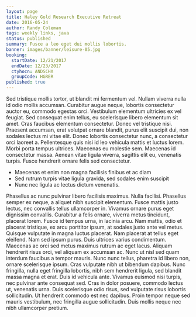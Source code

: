 ```yaml
---
layout: page
title: Haley Gold Research Executive Retreat
date: 2016-05-24
author: Randy Coleman
tags: weekly links, java
status: published
summary: Fusce a leo eget dui mollis lobortis.
banner: images/banner/leisure-05.jpg
booking:
  startDate: 12/21/2017
  endDate: 12/23/2017
  ctyhocn: ANDSCHX
  groupCode: HGRER
published: true
---
```

Sed tristique mollis tortor, ut blandit mi fermentum vel. Nullam viverra nulla id odio mollis accumsan. Curabitur augue neque, lobortis consectetur auctor eu, commodo egestas orci. Vestibulum elementum ultricies ex vel feugiat. Sed consequat enim tellus, eu scelerisque libero elementum sit amet. Cras faucibus elementum consectetur. Donec vel tristique nisi. Praesent accumsan, erat volutpat ornare blandit, purus elit suscipit dui, non sodales lectus mi vitae elit. Donec lobortis consectetur nunc, a consectetur orci laoreet a. Pellentesque quis nisi id leo vehicula mattis et luctus lorem. Morbi porta tempus ultrices. Maecenas eu molestie sem. Maecenas id consectetur massa. Aenean vitae ligula viverra, sagittis elit eu, venenatis turpis. Fusce hendrerit ornare felis sed consectetur.

* Maecenas et enim non magna facilisis finibus et ac diam
* Sed rutrum turpis vitae ligula gravida, sed sodales enim suscipit
* Nunc nec ligula ac lectus dictum venenatis.

Phasellus ac nunc pulvinar libero facilisis maximus. Nulla facilisi. Phasellus semper ex neque, a aliquet nibh suscipit elementum. Fusce mattis justo lectus, nec convallis tellus ullamcorper in. Vivamus ornare purus eget dignissim convallis. Curabitur a felis ornare, viverra metus tincidunt, placerat lorem. Fusce id tempus urna, in lacinia arcu. Nam mattis, odio et placerat tristique, ex arcu porttitor ipsum, at sodales justo ante vel metus. Quisque vulputate in magna luctus placerat. Nam placerat at tellus eget eleifend. Nam sed ipsum purus.
Duis ultrices varius condimentum. Maecenas ac orci sed metus maximus rutrum ac eget lacus. Aliquam hendrerit risus orci, vel aliquam ex accumsan ac. Nunc ut nisl sed quam interdum faucibus a tempor mauris. Nunc nunc tellus, pharetra id libero non, ornare scelerisque ipsum. Cras vulputate nibh ut bibendum dapibus. Nunc fringilla, nulla eget fringilla lobortis, nibh sem hendrerit ligula, sed blandit massa magna et erat. Duis id vehicula ante. Vivamus euismod nisi turpis, nec pulvinar ante consequat sed. Cras in dolor posuere, commodo lectus ut, venenatis urna. Duis scelerisque odio risus, sed vulputate risus lobortis sollicitudin. Ut hendrerit commodo est nec dapibus. Proin tempor neque sed mauris vestibulum, nec fringilla augue sollicitudin. Duis mollis neque nec nibh ullamcorper pretium.
